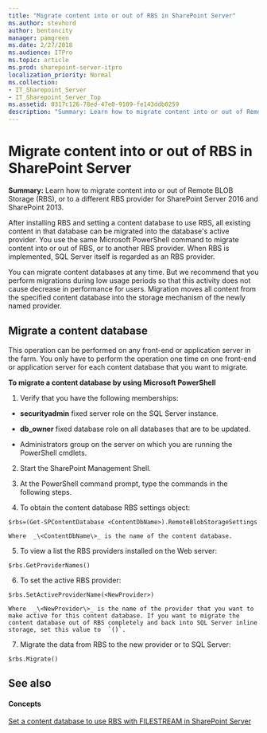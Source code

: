 ```yaml
---
title: "Migrate content into or out of RBS in SharePoint Server"
ms.author: stevhord
author: bentoncity
manager: pamgreen
ms.date: 2/27/2018
ms.audience: ITPro
ms.topic: article
ms.prod: sharepoint-server-itpro
localization_priority: Normal
ms.collection:
- IT_Sharepoint_Server
- IT_Sharepoint_Server_Top
ms.assetid: 0317c126-78ed-47e0-9109-fe143ddb0259
description: "Summary: Learn how to migrate content into or out of Remote BLOB Storage (RBS), or to a different RBS provider for SharePoint Server 2016 and SharePoint 2013."
---
```


# Migrate content into or out of RBS in SharePoint Server

 **Summary:** Learn how to migrate content into or out of Remote BLOB Storage (RBS), or to a different RBS provider for SharePoint Server 2016 and SharePoint 2013. 
  
After installing RBS and setting a content database to use RBS, all existing content in that database can be migrated into the database's active provider. You use the same Microsoft PowerShell command to migrate content into or out of RBS, or to another RBS provider. When RBS is implemented, SQL Server itself is regarded as an RBS provider. 
  
You can migrate content databases at any time. But we recommend that you perform migrations during low usage periods so that this activity does not cause decrease in performance for users. Migration moves all content from the specified content database into the storage mechanism of the newly named provider. 
  
## Migrate a content database
<a name="proc1"> </a>

This operation can be performed on any front-end or application server in the farm. You only have to perform the operation one time on one front-end or application server for each content database that you want to migrate.
  
 **To migrate a content database by using Microsoft PowerShell**
  
1. Verify that you have the following memberships:
    
  - **securityadmin** fixed server role on the SQL Server instance. 
    
  - **db_owner** fixed database role on all databases that are to be updated. 
    
  - Administrators group on the server on which you are running the PowerShell cmdlets.
    
2. Start the SharePoint Management Shell.
    
3. At the PowerShell command prompt, type the commands in the following steps.
    
4. To obtain the content database RBS settings object:
    
  ```
  $rbs=(Get-SPContentDatabase <ContentDbName>).RemoteBlobStorageSettings
  ```

    Where  _\<ContentDbName\>_ is the name of the content database. 
    
5. To view a list the RBS providers installed on the Web server:
    
  ```
  $rbs.GetProviderNames()
  ```

6. To set the active RBS provider:
    
  ```
  $rbs.SetActiveProviderName(<NewProvider>)
  ```

    Where  _\<NewProvider\>_ is the name of the provider that you want to make active for this content database. If you want to migrate the content database out of RBS completely and back into SQL Server inline storage, set this value to  `()`.
    
7. Migrate the data from RBS to the new provider or to SQL Server:
    
  ```
  $rbs.Migrate()
  ```

## See also
<a name="proc1"> </a>

#### Concepts

[Set a content database to use RBS with FILESTREAM in SharePoint Server](set-a-content-database-to-use-rbs.md)

